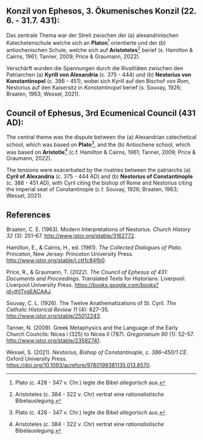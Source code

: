 ## Konzil von Ephesos, 3. Ökumenisches Konzil (22. 6. - 31.7. 431):

Das zentrale Thema war der Streit zwischen der (a) alexandrinischen Katechetenschule welche sich an **Platon**[^1] orientierte und der (b) antiochenischen Schule, welche sich auf **Aristoteles**[^2] berief (s. Hamilton & Cairns, 1961; Tanner, 2009; Price & Graumann, 2022).

Verschärft wurden die Spannungen durch die Rivalitäten zwischen den Patriarchen (a) **Kyrill von Alexandria** (c. 375 - 444) und (b) **Nestorius von Konstantinopel** (c. 386 - 451), wobei sich Kyrill auf den Bischof von *Rom*, Nestorius auf den Kaisersitz in *Konstantinopel* berief (s. Souvay, 1926; Braaten, 1963; Wessel, 2021).

[^1]: Plato (c. 428 - 347 v. Chr.) legte die Bibel *allegorisch* aus.  
[^2]: Aristoteles (c. 384 - 322 v. Chr) vertrat eine *rationalistische* Bibelauslegung.

## Council of Ephesus, 3rd Ecumenical Council (431 AD):

The central theme was the dispute between the (a) Alexandrian catechetical school, which was based on **Plato**[^1], and the (b) Antiochene school, which was based on **Aristotle**[^2] (c.f. Hamilton & Cairns, 1961; Tanner, 2009; Price & Graumann, 2022).

The tensions were exacerbated by the rivalries between the patriarchs (a) **Cyril of Alexandria** (c. 375 - 444 AD) and (b) **Nestorius of Constantinople** (c. 386 - 451 AD), with Cyril citing the bishop of Rome and Nestorius citing the imperial seat of Constantinople (c.f. Souvay, 1926; Braaten, 1963; Wessel, 2021).

[^1]: Plato (c. 428 - 347 BC) interpreted the Bible *allegorically*.  
[^2]: Aristotle (c. 384 - 322 BC) represented a *rationalistic* interpretation of the Bible.


## References

Braaten, C. E. (1963). Modern Interpretations of Nestorius. *Church History 32* (3): 251–67. http://www.jstor.org/stable/3162772.

Hamilton, E., & Cairns, H., ed. (1961). *The Collected Dialogues of Plato*. Princeton, New Jersey: Princeton University Press. http://www.jstor.org/stable/j.ctt1c84fb0.

Price, R., & Graumann, T. (2022). *The Council of Ephesus of 431: Documents and Proceedings*. Translated Texts for Historians. Liverpool: Liverpool University Press. https://books.google.com/books?id=thITygEACAAJ.

Souvay, C. L. (1926). The Twelve Anathematizations of St. Cyril. *The Catholic Historical Review 11* (4): 627–35. http://www.jstor.org/stable/25012243.

Tanner, N. (2009). Greek Metaphysics and the Language of the Early Church Councils: Nicea i (325) to Nicea II (787). *Gregorianum 90* (1): 52–57. http://www.jstor.org/stable/23582741.

Wessel, S. (2021). *Nestorius, Bishop of Constantinople, c. 386–450/1 CE*. Oxford University Press. https://doi.org/10.1093/acrefore/9780199381135.013.8570.

 
